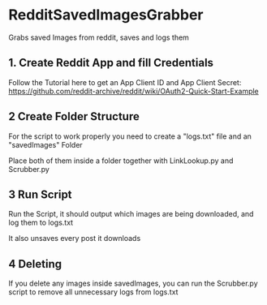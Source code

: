 # RedditSavedImagesGrabber
Grabs saved Images from reddit, saves and logs them


## 1. Create Reddit App and fill Credentials
Follow the Tutorial here to get an App Client ID and App Client Secret:
https://github.com/reddit-archive/reddit/wiki/OAuth2-Quick-Start-Example

## 2 Create Folder Structure
For the script to work properly you need to create a "logs.txt" file and an "savedImages" Folder

Place both of them inside a folder together with LinkLookup.py and Scrubber.py

## 3 Run Script
Run the Script, it should output which images are being downloaded, and log them to logs.txt

It also unsaves every post it downloads

## 4 Deleting
If you delete any images inside savedImages, you can run the Scrubber.py script to remove all unnecessary logs from logs.txt

